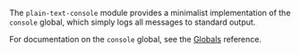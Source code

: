 The `plain-text-console` module provides a minimalist implementation
of the `console` global, which simply logs all messages to
standard output.

For documentation on the `console` global, see the
[Globals](#guide/addon-development/globals) reference.

  
